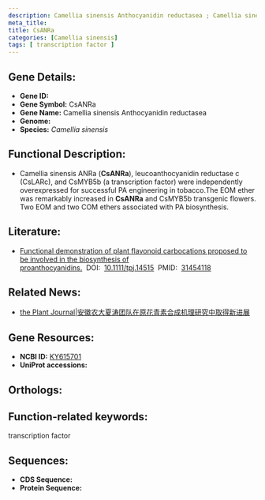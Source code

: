 ```yaml
---
description: Camellia sinensis Anthocyanidin reductasea ; Camellia sinensis
meta_title:
title: CsANRa
categories: [Camellia sinensis]
tags: [ transcription factor ]
---
```


## Gene Details:
- **Gene ID:**	[]()
- **Gene Symbol:** CsANRa
- **Gene Name:** Camellia sinensis Anthocyanidin reductasea
- **Genome:** []()
- **Species:** *Camellia sinensis*

## Functional Description:
   - Camellia sinensis ANRa (**CsANRa**), leucoanthocyanidin reductase c (CsLARc), and CsMYB5b (a transcription factor) were independently overexpressed for successful PA engineering in tobacco.The EOM ether was remarkably increased in **CsANRa** and CsMYB5b transgenic flowers. Two EOM and two COM ethers associated with PA biosynthesis.

## Literature:
   - [Functional demonstration of plant flavonoid carbocations proposed to be involved in the biosynthesis of proanthocyanidins.]( https://onlinelibrary.wiley.com/doi/full/10.1111/tpj.14515)&nbsp;&nbsp;DOI:&nbsp;&nbsp;[10.1111/tpj.14515](https://onlinelibrary.wiley.com/doi/full/10.1111/tpj.14515)&nbsp;&nbsp;PMID:&nbsp;&nbsp;[31454118](https://pubmed.ncbi.nlm.nih.gov/31454118/)

## Related News:
   - [the Plant Journal|安徽农大夏涛团队在原花青素合成机理研究中取得新进展](https://mp.weixin.qq.com/s?__biz=Mzg3MDEwNDEyMg==&mid=2247485633&idx=3&sn=492a0fa3c59ede672b0e2d4ee3ab0653&chksm=ce93a594f9e42c82fdd3391b63e6a0ccf81ca0788155ed60716203a2d409c39867d04c2fdb7e&scene=27#wechat_redirect)

## Gene Resources:
- **NCBI ID:** [KY615701](https://www.ncbi.nlm.nih.gov/gene/?term=KY615701)
- **UniProt accessions:** [](https://www.uniprot.org/uniprotkb//entry)

## Orthologs:


## Function-related keywords:
transcription factor

## Sequences:
- **CDS Sequence:**
- **Protein Sequence:**
